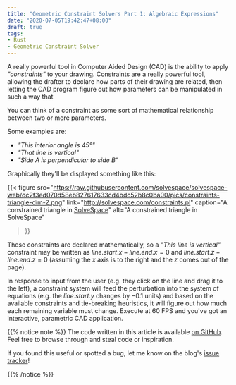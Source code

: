```yaml
---
title: "Geometric Constraint Solvers Part 1: Algebraic Expressions"
date: "2020-07-05T19:42:47+08:00"
draft: true
tags:
- Rust
- Geometric Constraint Solver
---
```


A really powerful tool in Computer Aided Design (CAD) is the ability to apply
*"constraints"* to your drawing. Constraints are a really powerful tool,
allowing the drafter to declare how parts of their drawing are related, then
letting the CAD program figure out how parameters can be manipulated in such
a way that

You can think of a constraint as some sort of mathematical relationship between
two or more parameters.

Some examples are:

- *"This interior angle is 45°"*
- *"That line is vertical"*
- *"Side A is perpendicular to side B"*

Graphically they'll be displayed something like this:

{{< figure
    src="https://raw.githubusercontent.com/solvespace/solvespace-web/dc2f3ed070d58eb827617633cd4bdc52b8c0ba00/pics/constraints-triangle-dim-2.png"
    link="http://solvespace.com/constraints.pl"
    caption="A constrained triangle in [SolveSpace](http://solvespace.com/)"
    alt="A constrained triangle in SolveSpace"
>}}

These constraints are declared mathematically, so a *"This line is vertical"*
constraint may be written as $line.start.x - line.end.x = 0$ and
$line.start.z - line.end.z = 0$ (assuming the $x$ axis is to the right and
the $z$ comes out of the page).

In response to input from the user (e.g. they click on the line and drag it
to the left), a constraint system will feed the perturbation into the system
of equations (e.g. the $line.start.y$ changes by $-0.1$ units) and based on
the available constraints and tie-breaking heuristics, it will figure out how
much each remaining variable must change. Execute at 60 FPS and you've got an
interactive, parametric CAD application.

{{% notice note %}}
The code written in this article is available [on GitHub][repo]. Feel free to
browse through and steal code or inspiration.

If you found this useful or spotted a bug, let me know on the blog's
[issue tracker][issue]!

[repo]: https://github.com/Michael-F-Bryan/constraints
[issue]: https://github.com/Michael-F-Bryan/adventures.michaelfbryan.com
{{% /notice %}}

